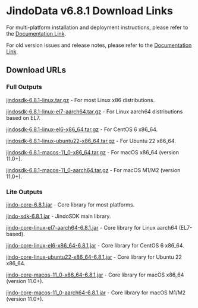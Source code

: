 # JindoData v6.8.1 Download Links

For multi-platform installation and deployment instructions, please refer to the [Documentation Link](jindosdk_deployment_multi_platform.md).

For old version issues and release notes, please refer to the [Documentation Link](../releases.md).

## Download URLs

### Full Outputs

[jindosdk-6.8.1-linux.tar.gz](https://jindodata-binary.oss-cn-shanghai.aliyuncs.com/release/6.8.1/jindosdk-6.8.1-linux.tar.gz) - For most Linux x86 distributions.

[jindosdk-6.8.1-linux-el7-aarch64.tar.gz](https://jindodata-binary.oss-cn-shanghai.aliyuncs.com/release/6.8.1/jindosdk-6.8.1-linux-el7-aarch64.tar.gz) - For Linux aarch64 distributions based on EL7.

[jindosdk-6.8.1-linux-el6-x86_64.tar.gz](https://jindodata-binary.oss-cn-shanghai.aliyuncs.com/release/6.8.1/jindosdk-6.8.1-linux-el6-x86_64.tar.gz) - For CentOS 6 x86_64.

[jindosdk-6.8.1-linux-ubuntu22-x86_64.tar.gz](https://jindodata-binary.oss-cn-shanghai.aliyuncs.com/release/6.8.1/jindosdk-6.8.1-linux-ubuntu22-x86_64.tar.gz) - For Ubuntu 22 x86_64.

[jindosdk-6.8.1-macos-11_0-x86_64.tar.gz](https://jindodata-binary.oss-cn-shanghai.aliyuncs.com/release/6.8.1/jindosdk-6.8.1-macos-11_0-x86_64.tar.gz) - For macOS x86_64 (version 11.0+).

[jindosdk-6.8.1-macos-11_0-aarch64.tar.gz](https://jindodata-binary.oss-cn-shanghai.aliyuncs.com/release/6.8.1/jindosdk-6.8.1-macos-11_0-aarch64.tar.gz) - For macOS M1/M2 (version 11.0+).

### Lite Outputs

[jindo-core-6.8.1.jar](https://jindodata-binary.oss-cn-shanghai.aliyuncs.com/mvn-repo/com/aliyun/jindodata/jindo-core/6.8.1/jindo-core-6.8.1.jar) - Core library for most platforms.

[jindo-sdk-6.8.1.jar](https://jindodata-binary.oss-cn-shanghai.aliyuncs.com/mvn-repo/com/aliyun/jindodata/jindo-sdk/6.8.1/jindo-sdk-6.8.1.jar) - JindoSDK main library.

[jindo-core-linux-el7-aarch64-6.8.1.jar](https://jindodata-binary.oss-cn-shanghai.aliyuncs.com/mvn-repo/com/aliyun/jindodata/jindo-core-linux-el7-aarch64/6.8.1/jindo-core-linux-el7-aarch64-6.8.1.jar) - Core library for Linux aarch64 (EL7-based).

[jindo-core-linux-el6-x86_64-6.8.1.jar](https://jindodata-binary.oss-cn-shanghai.aliyuncs.com/mvn-repo/com/aliyun/jindodata/jindo-core-linux-el6-x86_64/6.8.1/jindo-core-linux-el6-x86_64-6.8.1.jar) - Core library for CentOS 6 x86_64.

[jindo-core-linux-ubuntu22-x86_64-6.8.1.jar](https://jindodata-binary.oss-cn-shanghai.aliyuncs.com/mvn-repo/com/aliyun/jindodata/jindo-core-linux-ubuntu22-x86_64/6.8.1/jindo-core-linux-ubuntu22-x86_64-6.8.1.jar) - Core library for Ubuntu 22 x86_64.

[jindo-core-macos-11_0-x86_64-6.8.1.jar](https://jindodata-binary.oss-cn-shanghai.aliyuncs.com/mvn-repo/com/aliyun/jindodata/jindo-core-macos-11_0-x86_64/6.8.1/jindo-core-macos-11_0-x86_64-6.8.1.jar) - Core library for macOS x86_64 (version 11.0+).

[jindo-core-macos-11_0-aarch64-6.8.1.jar](https://jindodata-binary.oss-cn-shanghai.aliyuncs.com/mvn-repo/com/aliyun/jindodata/jindo-core-macos-11_0-aarch64/6.8.1/jindo-core-macos-11_0-aarch64-6.8.1.jar) - Core library for macOS M1/M2 (version 11.0+).